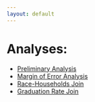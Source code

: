 ```yaml
---
layout: default
---
```


# Analyses: 

- [Preliminary Analysis](./pages/prelim-analysis.html)
- [Margin of Error Analysis](./pages/margins-of-error.html)
- [Race-Households Join](./pages/race_households_join.html)
- [Graduation Rate Join](./pages/grad_rates_join.html)


